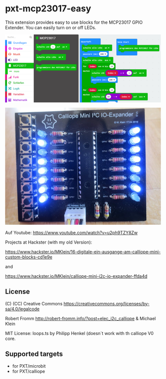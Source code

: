 # pxt-mcp23017-easy

This extension provides easy to use blocks for the MCP23017 GPIO Extender.
You can easily turn on or off LEDs.

![](https://github.com/MKleinSB/pxt-MCP23017-easy/blob/master/1.png) 

![](https://github.com/MKleinSB/pxt-MCP23017-easy/blob/master/2.png) 

Auf Youtube:  https://www.youtube.com/watch?v=u2ph9TZY8Zw

Projects at Hackster (with my old Version):

https://www.hackster.io/MKlein/16-digitale-ein-ausgange-am-calliope-mini-custom-blocks-cd1e9e

and

https://www.hackster.io/MKlein/calliope-mini-i2c-io-expander-ffda4d


## License
 (C) (CC) Creative Commons https://creativecommons.org/licenses/by-sa/4.0/legalcode

 Robert Fromm http://robert-fromm.info/?post=elec_i2c_calliope & Michael Klein
 
 MIT License: loops.ts by Philipp Henkel (doesn´t work with th calliope V0 core.

## Supported targets

* for PXT/microbit
* for PXT/calliope

